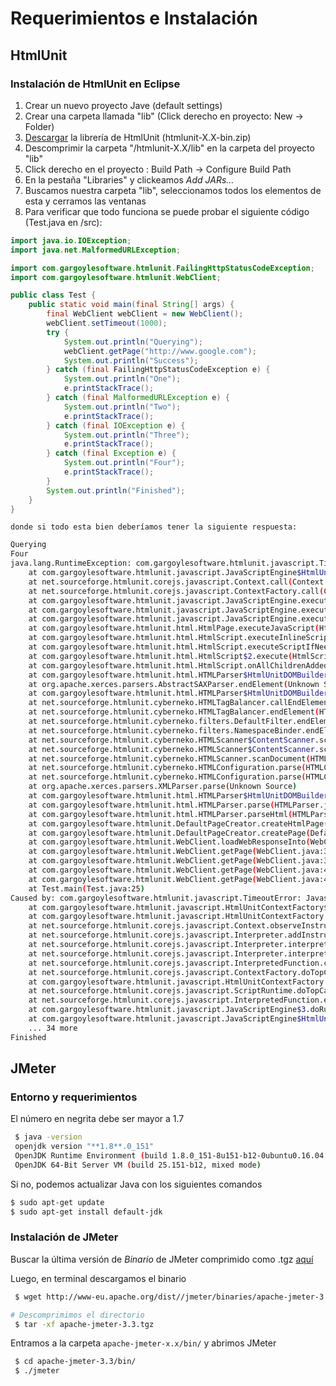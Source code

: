# Requerimientos e Instalación
## HtmlUnit
### Instalación de HtmlUnit en Eclipse
1. Crear un nuevo proyecto Jave (default settings)
2. Crear una carpeta llamada "lib" (Click derecho en proyecto: New -> Folder)
3. [Descargar](https://sourceforge.net/projects/htmlunit/files/htmlunit/) la librería de HtmlUnit (htmlunit-X.X-bin.zip)
4. Descomprimir la carpeta "/htmlunit-X.X/lib" en la carpeta del proyecto "lib"
5. Click derecho en el proyecto : Build Path -> Configure Build Path
6. En la pestaña "Libraries" y clickeamos _Add JARs..._
7. Buscamos nuestra carpeta "lib", seleccionamos todos los elementos de esta y cerramos las ventanas
8. Para verificar que todo funciona se puede probar el siguiente código (Test.java en /src):
```java
import java.io.IOException;
import java.net.MalformedURLException;

import com.gargoylesoftware.htmlunit.FailingHttpStatusCodeException;
import com.gargoylesoftware.htmlunit.WebClient;

public class Test {
    public static void main(final String[] args) {
        final WebClient webClient = new WebClient();
        webClient.setTimeout(1000);
        try {
            System.out.println("Querying");
            webClient.getPage("http://www.google.com");
            System.out.println("Success");
        } catch (final FailingHttpStatusCodeException e) {
            System.out.println("One");
            e.printStackTrace();
        } catch (final MalformedURLException e) {
            System.out.println("Two");
            e.printStackTrace();
        } catch (final IOException e) {
            System.out.println("Three");
            e.printStackTrace();
        } catch (final Exception e) {
            System.out.println("Four");
            e.printStackTrace();
        }
        System.out.println("Finished");
    }
}
```
	
    donde si todo esta bien deberíamos tener la siguiente respuesta:
    
```sh
Querying
Four
java.lang.RuntimeException: com.gargoylesoftware.htmlunit.javascript.TimeoutError: Javascript execution takes too long (allowed: 1, already elapsed: 42)
    at com.gargoylesoftware.htmlunit.javascript.JavaScriptEngine$HtmlUnitContextAction.run(JavaScriptEngine.java:916)
    at net.sourceforge.htmlunit.corejs.javascript.Context.call(Context.java:599)
    at net.sourceforge.htmlunit.corejs.javascript.ContextFactory.call(ContextFactory.java:527)
    at com.gargoylesoftware.htmlunit.javascript.JavaScriptEngine.execute(JavaScriptEngine.java:790)
    at com.gargoylesoftware.htmlunit.javascript.JavaScriptEngine.execute(JavaScriptEngine.java:766)
    at com.gargoylesoftware.htmlunit.javascript.JavaScriptEngine.execute(JavaScriptEngine.java:757)
    at com.gargoylesoftware.htmlunit.html.HtmlPage.executeJavaScript(HtmlPage.java:920)
    at com.gargoylesoftware.htmlunit.html.HtmlScript.executeInlineScriptIfNeeded(HtmlScript.java:316)
    at com.gargoylesoftware.htmlunit.html.HtmlScript.executeScriptIfNeeded(HtmlScript.java:396)
    at com.gargoylesoftware.htmlunit.html.HtmlScript$2.execute(HtmlScript.java:246)
    at com.gargoylesoftware.htmlunit.html.HtmlScript.onAllChildrenAddedToPage(HtmlScript.java:267)
    at com.gargoylesoftware.htmlunit.html.HTMLParser$HtmlUnitDOMBuilder.endElement(HTMLParser.java:805)
    at org.apache.xerces.parsers.AbstractSAXParser.endElement(Unknown Source)
    at com.gargoylesoftware.htmlunit.html.HTMLParser$HtmlUnitDOMBuilder.endElement(HTMLParser.java:761)
    at net.sourceforge.htmlunit.cyberneko.HTMLTagBalancer.callEndElement(HTMLTagBalancer.java:1236)
    at net.sourceforge.htmlunit.cyberneko.HTMLTagBalancer.endElement(HTMLTagBalancer.java:1136)
    at net.sourceforge.htmlunit.cyberneko.filters.DefaultFilter.endElement(DefaultFilter.java:226)
    at net.sourceforge.htmlunit.cyberneko.filters.NamespaceBinder.endElement(NamespaceBinder.java:345)
    at net.sourceforge.htmlunit.cyberneko.HTMLScanner$ContentScanner.scanEndElement(HTMLScanner.java:3178)
    at net.sourceforge.htmlunit.cyberneko.HTMLScanner$ContentScanner.scan(HTMLScanner.java:2141)
    at net.sourceforge.htmlunit.cyberneko.HTMLScanner.scanDocument(HTMLScanner.java:945)
    at net.sourceforge.htmlunit.cyberneko.HTMLConfiguration.parse(HTMLConfiguration.java:521)
    at net.sourceforge.htmlunit.cyberneko.HTMLConfiguration.parse(HTMLConfiguration.java:472)
    at org.apache.xerces.parsers.XMLParser.parse(Unknown Source)
    at com.gargoylesoftware.htmlunit.html.HTMLParser$HtmlUnitDOMBuilder.parse(HTMLParser.java:1004)
    at com.gargoylesoftware.htmlunit.html.HTMLParser.parse(HTMLParser.java:253)
    at com.gargoylesoftware.htmlunit.html.HTMLParser.parseHtml(HTMLParser.java:195)
    at com.gargoylesoftware.htmlunit.DefaultPageCreator.createHtmlPage(DefaultPageCreator.java:267)
    at com.gargoylesoftware.htmlunit.DefaultPageCreator.createPage(DefaultPageCreator.java:158)
    at com.gargoylesoftware.htmlunit.WebClient.loadWebResponseInto(WebClient.java:524)
    at com.gargoylesoftware.htmlunit.WebClient.getPage(WebClient.java:398)
    at com.gargoylesoftware.htmlunit.WebClient.getPage(WebClient.java:315)
    at com.gargoylesoftware.htmlunit.WebClient.getPage(WebClient.java:463)
    at com.gargoylesoftware.htmlunit.WebClient.getPage(WebClient.java:448)
    at Test.main(Test.java:25)
Caused by: com.gargoylesoftware.htmlunit.javascript.TimeoutError: Javascript execution takes too long (allowed: 1, already elapsed: 42)
    at com.gargoylesoftware.htmlunit.javascript.HtmlUnitContextFactory$TimeoutContext.terminateScriptIfNecessary(HtmlUnitContextFactory.java:153)
    at com.gargoylesoftware.htmlunit.javascript.HtmlUnitContextFactory.observeInstructionCount(HtmlUnitContextFactory.java:312)
    at net.sourceforge.htmlunit.corejs.javascript.Context.observeInstructionCount(Context.java:2469)
    at net.sourceforge.htmlunit.corejs.javascript.Interpreter.addInstructionCount(Interpreter.java:3209)
    at net.sourceforge.htmlunit.corejs.javascript.Interpreter.interpretLoop(Interpreter.java:2002)
    at net.sourceforge.htmlunit.corejs.javascript.Interpreter.interpret(Interpreter.java:815)
    at net.sourceforge.htmlunit.corejs.javascript.InterpretedFunction.call(InterpretedFunction.java:111)
    at net.sourceforge.htmlunit.corejs.javascript.ContextFactory.doTopCall(ContextFactory.java:417)
    at com.gargoylesoftware.htmlunit.javascript.HtmlUnitContextFactory.doTopCall(HtmlUnitContextFactory.java:325)
    at net.sourceforge.htmlunit.corejs.javascript.ScriptRuntime.doTopCall(ScriptRuntime.java:3424)
    at net.sourceforge.htmlunit.corejs.javascript.InterpretedFunction.exec(InterpretedFunction.java:122)
    at com.gargoylesoftware.htmlunit.javascript.JavaScriptEngine$3.doRun(JavaScriptEngine.java:781)
    at com.gargoylesoftware.htmlunit.javascript.JavaScriptEngine$HtmlUnitContextAction.run(JavaScriptEngine.java:895)
    ... 34 more
Finished

```
## JMeter
### Entorno y requerimientos
El número en negrita debe ser mayor a 1.7
```sh
 $ java -version
 openjdk version "**1.8**.0_151"
 OpenJDK Runtime Environment (build 1.8.0_151-8u151-b12-0ubuntu0.16.04.2-b12)
 OpenJDK 64-Bit Server VM (build 25.151-b12, mixed mode)
```

Si no, podemos actualizar Java con los siguientes comandos
```sh
$ sudo apt-get update
$ sudo apt-get install default-jdk
```

### Instalación de JMeter
Buscar la última versión de *Binario* de JMeter comprimido como .tgz [aquí](http://jmeter.apache.org/download_jmeter.cgi) 

Luego, en terminal descargamos el binario

```sh
 $ wget http://www-eu.apache.org/dist//jmeter/binaries/apache-jmeter-3.3.tgz 

# Descomprimimos el directorio
 $ tar -xf apache-jmeter-3.3.tgz 
 ```

Entramos a la carpeta ``apache-jmeter-x.x/bin/`` y abrimos JMeter

```sh
 $ cd apache-jmeter-3.3/bin/
 $ ./jmeter
```
